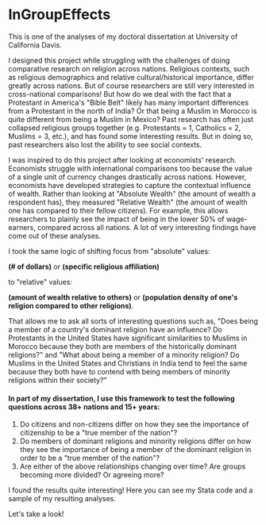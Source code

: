 # InGroupEffects
This is one of the analyses of my doctoral dissertation at University of California Davis. 

I designed this project while struggling with the challenges of doing comparative research on religion across nations. Religious contexts, such as religious demographics and relative cultural/historical importance, differ greatly across nations. But of course researchers are still very interested in cross-national comparisons! But how do we deal with the fact that a Protestant in America's "Bible Belt" likely has many important differences from a Protestant in the north of India? Or that being a Muslim in Morocco is quite different from being a Muslim in Mexico? Past research has often just collapsed religious groups together (e.g. Protestants = 1, Catholics = 2, Muslims = 3, etc.), and has found some interesting results. But in doing so, past researchers also lost the ability to see social contexts.  

I was inspired to do this project after looking at economists' research. Economists struggle with international comparisons too because the value of a single unit of currency changes drastically across nations. However, economists have developed strategies to capture the contextual influence of wealth. Rather than looking at "Absolute Wealth" (the amount of wealth a respondent has), they measured "Relative Wealth" (the amount of wealth one has compared to their fellow citizens). For example, this allows researchers to plainly see the impact of being in the lower 50% of wage-earners, compared across all nations. A lot of very interesting findings have come out of these analyses.

I took the same logic of shifting focus from "absolute" values:

**(# of dollars)** or **(specific religious affiliation)**

to "relative" values:

**(amount of wealth relative to others)** or **(population density of one's religion compared to other religions)**.

That allows me to ask all sorts of interesting questions such as, "Does being a member of a country's dominant religion have an influence? Do Protestants in the United States have significant similarities to Muslims in Morocco because they both are members of the historically dominant religions?" and "What about being a member of a minority religion? Do Muslims in the United States and Christians in India tend to feel the same because they both have to contend with being members of minority religions within their society?" 

#### In part of my dissertation, I use this framework to test the following questions across 38+ nations and 15+ years:

1. Do citizens and non-citizens differ on how they see the importance of citizenship to be a "true member of the nation"?
2. Do members of dominant religions and minority religions differ on how they see the importance of being a member of the dominant religion in order to be a "true member of the nation"?
3. Are either of the above relationships changing over time? Are groups becoming more divided? Or agreeing more?

I found the results quite interesting! Here you can see my Stata code and a sample of my resulting analyses. 

Let's take a look!
